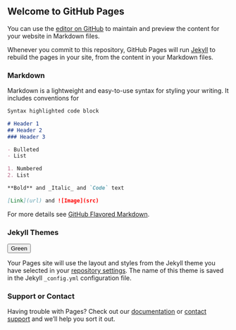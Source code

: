## Welcome to GitHub Pages

You can use the [editor on GitHub](https://github.com/sujoyb2/DM-project/edit/gh-pages/index.md) to maintain and preview the content for your website in Markdown files.

Whenever you commit to this repository, GitHub Pages will run [Jekyll](https://jekyllrb.com/) to rebuild the pages in your site, from the content in your Markdown files.

### Markdown

Markdown is a lightweight and easy-to-use syntax for styling your writing. It includes conventions for

```markdown
Syntax highlighted code block

# Header 1
## Header 2
### Header 3

- Bulleted
- List

1. Numbered
2. List

**Bold** and _Italic_ and `Code` text

[Link](url) and ![Image](src)
```

For more details see [GitHub Flavored Markdown](https://guides.github.com/features/mastering-markdown/).

### Jekyll Themes
   <script>
      async function getUsers() {
        let response = await fetch(
          "http://ec2-3-87-43-244.compute-1.amazonaws.com/countme/abcd"
        );
        let data = await response.json();
        console.log("sujoy")
        console.log(data)
        return data;
      }
      getUsers().then(data => console.log(data));
    </script>

<button class="button button1" onclick="getUsers()">Green</button>
    
Your Pages site will use the layout and styles from the Jekyll theme you have selected in your [repository settings](https://github.com/sujoyb2/DM-project/settings). The name of this theme is saved in the Jekyll `_config.yml` configuration file.

### Support or Contact

Having trouble with Pages? Check out our [documentation](https://help.github.com/categories/github-pages-basics/) or [contact support](https://github.com/contact) and we’ll help you sort it out.

